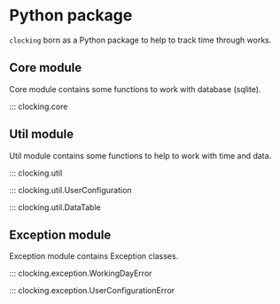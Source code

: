 # Python package

`clocking` born as a Python package to help to track time through works.

## Core module

Core module contains some functions to work with database (sqlite).

::: clocking.core

## Util module

Util module contains some functions to help to work with time and data.

::: clocking.util

::: clocking.util.UserConfiguration

::: clocking.util.DataTable

## Exception module

Exception module contains Exception classes.

::: clocking.exception.WorkingDayError

::: clocking.exception.UserConfigurationError
        
